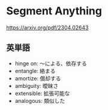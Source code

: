 # Segment Anything

https://arxiv.org/pdf/2304.02643

## 英単語
- hinge on: 〜による、依存する
- entangle: 絡まる
- amortize: 償却する
- ambiguity: 曖昧さ
- extensible: 拡張可能な
- analogous: 類似した